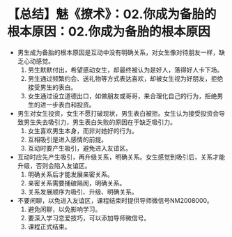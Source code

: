 # 【总结】魅《撩术》：02.你成为备胎的根本原因：02.你成为备胎的根本原因

-   男生成为备胎的根本原因是互动中没有明确关系，对女生像对待朋友一样，缺乏心动感觉。
    1.  男生默默付出，希望感动女生，却最终被认为是好人，落得好人卡下场。
    2.  男生通过频繁约会、送礼物等方式表达喜欢，却被女生视为好朋友，拒绝接受男生的表白。
    3.  女生通过设立道德出口，如做朋友或哥哥，来合理化自己的行为，拒绝男生的进一步表白和投资。
-   男生对女生投资，女生不愿打破现状，男生表白被拒。女生认为接受投资会导致男生失去吸引力，男生表白失败的原因在于缺乏吸引力。
    1.  女生喜欢男生本身，而非对她好的行为。
    2.  互相吸引是进入感情的前提。
    3.  互动时要产生吸引，避免进入友谊区。
-   互动时应先产生吸引，再升级关系，明确关系。女生感觉到吸引后，关系才能升级，否则会陷入友谊区。
    1.  明确关系后才能发展亲密关系。
    2.  亲密关系需要捅破隔阂，明确关系。
    3.  关系发展顺序为吸引、升级、明确关系。
-   不要闲聊，以免进入友谊区，课程结束时提供导师微信号NM2008000。
    1.  避免闲聊，以免影响学习。
    2.  要深入学习恋爱技巧，可以添加导师微信号。
    3.  课程正式结束。